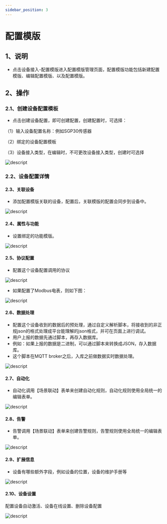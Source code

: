 ```yaml
---
sidebar_position: 3
---
```


# 配置模版
## 1、说明
- 点击设备接入-配置模版进入配置模版管理页面，配置模版功能包括新建配置模版、编辑配置模版、以及配置模版。

## 2、操作

### 2.1、创建设备配置模板

- 点击创建设备配置，即可创建配置，创建配置时，可选择：

（1）输入设备配置名称：例如SGP30传感器

（2）绑定的设备配置模板

（3）设备接入类型，在编辑时，不可更改设备接入类型，创建时可选择

![descript](./images/image56.png)

### 2.2、设备配置详情

#### 2.3、关联设备

- 添加配置模版关联的设备，配置后，关联模版的配置会同步到设备中。

![descript](./images/image57.png)

#### 2.4、属性与功能

- 设置绑定的功能模版。

![descript](./images/image58.png)

#### 2.5、协议配置

- 配置这个设备配置调用的协议

![descript](./images/image59.png)

- 如果配置了Modbus电表，则如下图：

![descript](./images/image60.png)

#### 2.6、数据处理

- 配置这个设备收到的数据后的预处理，通过自定义解析脚本，将接收到的非正规json的格式处理成平台能理解的json格式，并可在页面上进行调试。
- 用户上报的数据先通过脚本，再存入数据库。
- 例如：如果上报的数据是二进制，可以通过脚本来转换成JSON，存入数据库。
- 这个脚本在MQTT broker之后，入库之前做数据实时数据处理。

![descript](./images/image61.png)

#### 2.7、自动化

- 自动化调用【场景联动】表单来创建自动化规则，自动化规则使用全局统一的编辑表单。

![descript](./images/image62.png)

#### 2.8、告警

- 告警调用【场景联动】表单来创建告警规则，告警规则使用全局统一的编辑表单。

![descript](./images/image63.png)

#### 2.9、扩展信息

- 设备有哪些额外字段，例如设备的位置，设备的维护手册等

![descript](./images/image64.png)

#### 2.10、设备设置

配置设备自动激活、设备在线设置、删除设备配置

![descript](./images/media/image65.png)